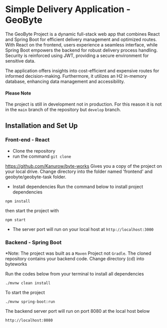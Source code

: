 # Simple Delivery Application - GeoByte
The GeoByte Project is a dynamic full-stack web app that combines React and Spring Boot for efficient delivery management and optimized routes. With React on the frontend, users experience a seamless interface, while Spring Boot empowers the backend for robust delivery process handling. Security is reinforced using JWT, providing a secure environment for sensitive data.

The application offers insights into cost-efficient and expensive routes for informed decision-making. Furthermore, it utilizes an H2 in-memory database, enhancing data management and accessibility.

#### Please Note
The project is still in development not in production. For this reason it is not in the `main` branch of the repository but `develop` branch.

## Installation and Set Up
### Front-end - React
- Clone the repository
- run the command
`git clone`

https://github.com/Kanurow/byte-works
Gives you a copy of the project on your local drive. Change directory into the folder named 'frontend' and geobyte/geobyte-task folder.

- Install dependencies
Run the command below to install project dependencies

`npm install`

then start the project with 

`npm start`

- The server port will run on your local host at  `http://localhost:3000`

### Backend - Spring Boot
*Note: The project was built as a `Maven` Project not `Gradle`.
The cloned repository contains your backend code. 
Change directory (cd) into byteworks

Run the codes below from your terminal to install all dependencies 

`./mvnw clean install`

To start the project 

`./mvnw spring-boot:run`

The backend server port will run on port 8080 at the local host below 

`http://localhost:8080`
